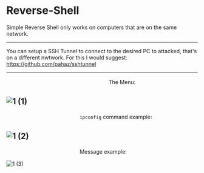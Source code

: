 # Reverse-Shell
Simple Reverse Shell only works on computers that are on the same network.

---

You can setup a SSH Tunnel to connect to the desired PC to attacked, that's on a different nwtwork. For this I would suggest: https://github.com/pahaz/sshtunnel

---

ㅤㅤㅤㅤㅤㅤㅤㅤㅤㅤㅤㅤㅤㅤㅤㅤㅤㅤ    ㅤ  ㅤ  The Menu:

![1 (1)](https://user-images.githubusercontent.com/109172537/223882616-3416436c-9e8f-4f2f-bd73-c20f88978380.png)
---
ㅤㅤㅤㅤㅤㅤㅤㅤㅤㅤㅤㅤㅤㅤㅤ```ipconfig``` command example:

![1 (2)](https://user-images.githubusercontent.com/109172537/223882617-9fae5b69-f175-44bf-b103-cfb8aac7026d.png)
---
ㅤㅤㅤㅤㅤㅤㅤㅤㅤㅤㅤㅤㅤㅤㅤMessage example:

![1 (3)](https://user-images.githubusercontent.com/109172537/223882621-3f31e04c-32cc-4c5e-9eb1-7424f0eba653.png)
